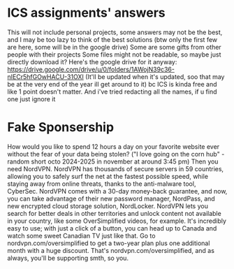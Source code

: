 # ICS assignments' answers
This will not include personal projects, some answers may not be the best, and I may be too lazy to think of the best solutions (btw only the first few are here, some will be in the google drive)
Some are some gifts from other people with their projects
Some files might not be readable, so maybe just directly download it? 
Here's the google drive for it anyway:
https://drive.google.com/drive/u/0/folders/1AWojN39c36-nIECr5hfGOwHACU-31OXI
(It'll be updated when it's updated, soo that may be at the very end of the year ill get around to it)
bc ICS is kinda free and like 1 point doesn't matter. 
And i've tried redacting all the names, if u find one just ignore it

  # Fake Sponsership

How would you like to spend 12 hours a day on your favorite website ever without the fear of your data being stolen? ("I love going on the corn hub" - random short octo 2024-2025 in november at around 3:45 pm)
Then you need NordVPN. NordVPN has thousands of secure servers in 59 countries, allowing you to safely surf the net at the fastest possible speed, 
while staying away from online threats, thanks to the anti-malware tool, CyberSec. NordVPN comes with a 30-day money-back guarantee, and now, 
you can take advantage of their new password manager, NordPass, and new encrypted cloud storage solution, NordLocker. 
NordVPN lets you search for better deals in other territories and unlock content not available in your country, like some OverSimplified videos, for example. 
It's incredibly easy to use; with just a click of a button, you can head up to Canada and watch some sweet Canadian TV just like that. 
Go to nordvpn.com/oversimplified to get a two-year plan plus one additional month with a huge discount. 
That's nordvpn.com/oversimplified, and as always, you'll be supporting smth, so <insert-word-here> you.
